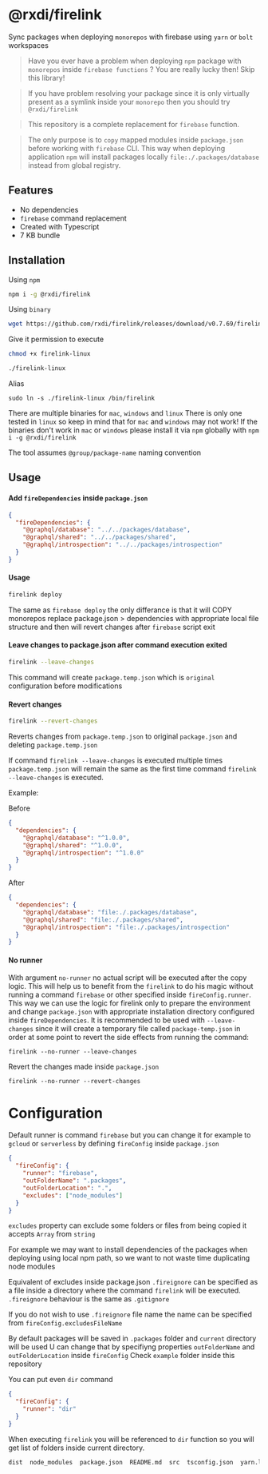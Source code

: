 # @rxdi/firelink

Sync packages when deploying `monorepos` with firebase using `yarn` or `bolt` workspaces

> Have you ever have a problem when deploying `npm` package with `monorepos` inside `firebase functions` ? You are really lucky then! Skip this library!

> If you have problem resolving your package since it is only virtually present as a symlink inside your `monorepo` then you should try `@rxdi/firelink`

> This repository is a complete replacement for `firebase` function.

> The only purpose is to `copy` mapped modules inside `package.json` before working with `firebase` CLI. This way when deploying application `npm` will install packages locally `file:./.packages/database` instead from global registry.

## Features

- No dependencies
- `firebase` command replacement
- Created with Typescript
- 7 KB bundle

## Installation

Using `npm`

```bash
npm i -g @rxdi/firelink
```

Using `binary`

```bash
wget https://github.com/rxdi/firelink/releases/download/v0.7.69/firelink-linux
```

Give it permission to execute

```bash
chmod +x firelink-linux
```

```bash
./firelink-linux
```

Alias

```
sudo ln -s ./firelink-linux /bin/firelink
```

There are multiple binaries for `mac`, `windows` and `linux`
There is only one tested in `linux` so keep in mind that for `mac` and `windows` may not work!
If the binaries don't work in `mac` or `windows` please install it via `npm` globally with `npm i -g @rxdi/firelink`

The tool assumes `@group/package-name` naming convention

## Usage

#### Add `fireDependencies` inside `package.json`

```json
{
  "fireDependencies": {
    "@graphql/database": "../../packages/database",
    "@graphql/shared": "../../packages/shared",
    "@graphql/introspection": "../../packages/introspection"
  }
}
```

#### Usage

```bash
firelink deploy
```

The same as `firebase deploy` the only differance is that it will COPY monorepos replace package.json > dependencies with appropriate local file structure and then will revert changes after `firebase` script exit

#### Leave changes to package.json after command execution exited

```bash
firelink --leave-changes
```

This command will create `package.temp.json` which is `original` configuration before modifications

#### Revert changes

```bash
firelink --revert-changes
```

Reverts changes from `package.temp.json` to original `package.json` and deleting `package.temp.json`

If command `firelink --leave-changes` is executed multiple times `package.temp.json` will remain the same as the first time command `firelink --leave-changes` is executed.

Example:

Before

```json
{
  "dependencies": {
    "@graphql/database": "^1.0.0",
    "@graphql/shared": "^1.0.0",
    "@graphql/introspection": "^1.0.0"
  }
}
```

After

```json
{
  "dependencies": {
    "@graphql/database": "file:./.packages/database",
    "@graphql/shared": "file:./.packages/shared",
    "@graphql/introspection": "file:./.packages/introspection"
  }
}
```

#### No runner

With argument `no-runner` no actual script will be executed after the copy logic.
This will help us to benefit from the `firelink` to do his magic without running a command `firebase` or other specified inside `fireConfig.runner`. This way we can use the logic for firelink only to prepare the environment and change `package.json` with appropriate installation directory configured inside `fireDependencies`.
It is recommended to be used with `--leave-changes` since it will create a temporary file called `package-temp.json` in order at some point to revert the side effects from running the command:

```
firelink --no-runner --leave-changes
```

Revert the changes made inside `package.json`

```
firelink --no-runner --revert-changes
```

# Configuration

Default runner is command `firebase` but you can change it for example to `gcloud` or `serverless` by defining `fireConfig` inside `package.json`

```json
{
  "fireConfig": {
    "runner": "firebase",
    "outFolderName": ".packages",
    "outFolderLocation": ".",
    "excludes": ["node_modules"]
  }
}
```

`excludes` property can exclude some folders or files from being copied it accepts `Array` from `string`

For example we may want to install dependencies of the packages when deploying using local npm path,
so we want to not waste time duplicating node modules

Equivalent of excludes inside package.json `.fireignore` can be specified as a file inside a directory where the command `firelink` will be executed. `.fireignore` behaviour is the same as `.gitignore`

If you do not wish to use `.fireignore` file name the name can be specified from `fireConfig.excludesFileName`

By default packages will be saved in `.packages` folder and `current` directory will be used
U can change that by specifiyng properties `outFolderName` and `outFolderLocation` inside `fireConfig`
Check `example` folder inside this repository

You can put even `dir` command

```json
{
  "fireConfig": {
    "runner": "dir"
  }
}
```

When executing `firelink` you will be referenced to `dir` function so you will get list of folders inside current directory.

```bash
dist  node_modules  package.json  README.md  src  tsconfig.json  yarn.lock
```
